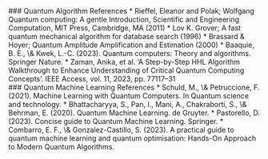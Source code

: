 <section data-markdown>
### Quantum Algorithm References
* Rieffel, Eleanor and Polak; Wolfgang Quantum computing: A gentle Introduction, Scientific and Engineering Computation, MIT Press, Cambridge, MA (2011)
* Lov K. Grover; A fast quantum mechanical algorithm for database search (1996)
* Brassard & Hoyer; Quantum Amplitude Amplification and Estimation (2000)
*  Baaquie, B. E., \& Kwek, L.-C. (2023). Quantum computers: Theory and algorithms. Springer Nature.
* Zaman, Anika, et al. ‘A Step-by-Step HHL Algorithm Walkthrough to Enhance Understanding of Critical Quantum Computing Concepts’. IEEE Access, vol. 11, 2023, pp. 77117–31
</section>
<section data-markdown>
### Quantum Machine Learning References
* Schuld, M., \& Petruccione, F. (2021). Machine Learning with Quantum Computers. In Quantum science and technology.
* Bhattacharyya, S., Pan, I., Mani, A., Chakraborti, S., \& Behrman, E. (2020). Quantum Machine Learning. de Gruyter.
* Pastorello, D. (2023). Concise guide to Quantum Machine Learning. Springer.
* Combarro, E. F., \& Gonzalez-Castillo, S. (2023). A practical guide to quantum machine learning and quantum optimisation: Hands-On Approach to Modern Quantum Algorithms.
</section>


